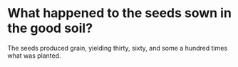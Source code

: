 # What happened to the seeds sown in the good soil?

The seeds produced grain, yielding thirty, sixty, and some a hundred times what was planted.
